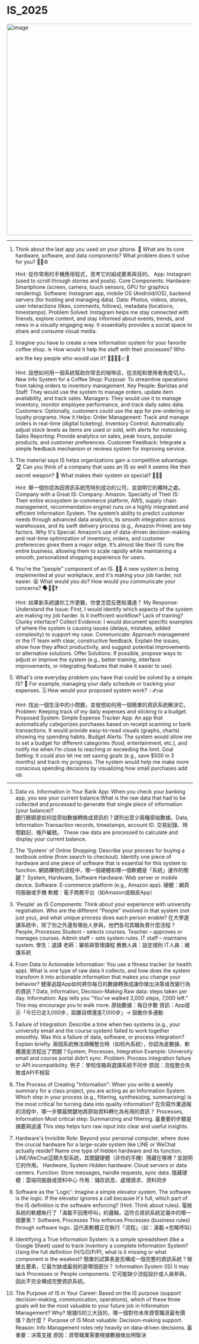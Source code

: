 # IS_2025
<img width="1000" height="571" alt="image" src="https://github.com/user-attachments/assets/1e4b3af5-a383-4f16-8baf-2cd075448225" />

***

1. Think about the last app you used on your phone. 📱 What are its core hardware, software, and data components? What problem does it solve for you? 🤔💡⚙️
    
    Hint: 從你常用的手機應用程式，思考它的組成要素與目的。
         App: Instagram (used to scroll through stories and posts).
         Core Components:
         Hardware: Smartphone (screen, camera, touch sensors, GPU for graphics rendering).
         Software: Instagram app, mobile OS (Android/iOS), backend servers (for hosting and managing data).
         Data: Photos, videos, stories, user interactions (likes, comments, follows), metadata (locations, timestamps).
         Problem Solved: Instagram helps me stay connected with friends, explore content, and stay informed about events, trends, and news in a visually engaging way. It essentially provides a social space to share and consume visual media.
    
2. Imagine you have to create a new information system for your favorite coffee shop. ☕️ How would it help the staff with their processes? Who are the key people who would use it? 👨‍🍳👩‍💻📈🤝
    
    Hint: 設想如何用一個系統幫助你常去的咖啡店，從流程和使用者角度切入。
         New Info System for a Coffee Shop:
         Purpose: To streamline operations from taking orders to inventory management.
         Key People:
         Baristas and Staff: They would use the system to manage orders, update item availability, and track sales.
         Managers: They would use it to manage inventory, monitor employee performance, and track daily sales data.
         Customers: Optionally, customers could use the app for pre-ordering or loyalty programs.
         How it Helps:
         Order Management: Track and manage orders in real-time (digital ticketing).
         Inventory Control: Automatically adjust stock levels as items are used or sold, with alerts for restocking.
         Sales Reporting: Provide analytics on sales, peak hours, popular products, and customer preferences.
         Customer Feedback: Integrate a simple feedback mechanism or reviews system for improving service.

3. The material says IS helps organizations gain a competitive advantage. 🏆 Can you think of a company that uses an IS so well it seems like their secret weapon? 🤫 What makes their system so special? 🚀✨🌟
    
    Hint: 舉一個你認為因資訊系統而特別成功的公司，並說明它的獨特之處。
         Company with a Great IS:
         Company: Amazon.
         Specialty of Their IS: Their entire ecosystem (e-commerce platform, AWS, supply chain management, recommendation engine) runs on a highly integrated and efficient Information System. The system’s ability to predict customer needs through advanced data analytics, its smooth integration across warehouses, and its swift delivery process (e.g., Amazon Prime) are key factors.
         Why It's Special: Amazon’s use of data-driven decision-making and real-time optimization of inventory, orders, and customer preferences gives them a major edge. It’s almost like their IS runs the entire business, allowing them to scale rapidly while maintaining a smooth, personalized shopping experience for users.
   
4. You're the "people" component of an IS. 🙋‍♂️ A new system is being implemented at your workplace, and it's making your job harder, not easier. 😫 What would you do? How would you communicate your concerns? 🗣️📝💬❓
    
    Hint: 如果新系統讓你工作更難，你會怎麼反應和溝通？
         My Response:
         Understand the Issue: First, I would identify which aspects of the system are making my job harder. Is it inefficient workflow? Lack of training? Clunky interface?
         Collect Evidence: I would document specific examples of where the system is causing issues (delays, mistakes, added complexity) to support my case.
         Communicate: Approach management or the IT team with clear, constructive feedback. Explain the issues, show how they affect productivity, and suggest potential improvements or alternative solutions.
         Offer Solutions: If possible, propose ways to adjust or improve the system (e.g., better training, interface improvements, or integrating features that make it easier to use).

5. What's one everyday problem you have that could be solved by a simple IS? 🤔 For example, managing your daily schedule or tracking your expenses. 🗓️ How would your proposed system work? 💡✍️📊
    
    Hint: 找出一個生活中的小問題，並發想如何用一個簡單的資訊系統解決它。
        Problem: Keeping track of my daily expenses and sticking to a budget.
        Proposed System:
        Simple Expense Tracker App: An app that automatically categorizes purchases based on receipt scanning or bank transactions. It would provide easy-to-read visuals (graphs, charts) showing my spending habits.
        Budget Alerts: The system would allow me to set a budget for different categories (food, entertainment, etc.), and notify me when I’m close to reaching or exceeding the limit.
        Goal Setting: It could also let me set saving goals (e.g., save $500 in 3 months) and track my progress. The system would help me make more conscious spending decisions by visualizing how small purchases add up.

***
   
1. Data vs. Information in Your Bank App: When you check your banking app, you see your current balance.What is the raw data that had to be collected and processed to generate that single piece of information (your balance)?	
   銀行餘額是如何從原始數據轉換成資訊的？請列出至少兩種原始數據。Data, Information
   Transaction records, timestamps, account ID.
   交易紀錄、時間戳記、帳戶編號。
   These raw data are processed to calculate and display your current balance.

2. The 'System' of Online Shopping: Describe your process for buying a textbook online (from search to checkout). Identify one piece of hardware and one piece of software that is essential for this system to function.
   網路購物的流程中，哪一個硬體和哪一個軟體是「系統」運作的關鍵？	System, Hardware, Software
   Hardware: Web server or mobile device.
   Software: E-commerce platform (e.g., Amazon app).
   硬體：網頁伺服器或手機
   軟體：電子商務平台（如Amazon或蝦皮App）
3. 'People' as IS Components: Think about your experience with university registration. Who are the different "People" involved in that system (not just you), and what unique process does each person enable?
   在大學選課系統中，除了你之外還有哪些人參與，他們各司其職負責什麼流程？People, Processes
   Student – selects courses.
   Teacher – approves or manages courses.
   Admin staff – sets system rules.
   IT staff – maintains system.
   學生：選課
   老師：審核與管理課程
   教務人員：設定規則
   IT人員：維護系統
4. From Data to Actionable Information: You use a fitness tracker (or health app). What is one type of raw data it collects, and how does the system transform it into actionable information that makes you change your behavior?
   健康追蹤App如何將你每日的數據轉換成讓你做出決策或改變行為的資訊？Data, Information, Decision-Making
   Raw data: steps taken per day.
   Information: App tells you “You’ve walked 3,000 steps, 7,000 left.”
   This may encourage you to walk more.
   原始數據：每日步數
   資訊：App提示「今日已走3,000步，距離目標還差7,000步」→ 鼓勵你多運動
5. Failure of Integration: Describe a time when two systems (e.g., your university email and the course system) failed to work together smoothly. Was this a failure of data, software, or process integration? Explain briefly.
   兩個系統無法順暢整合時（如校內系統），你認為是數據、軟體還是流程出了問題？System, Processes, Integration
   Example: University email and course portal didn’t sync.
   Problem: Process integration failure or API incompatibility.
   例子：學校信箱與選課系統不同步
   原因：流程整合失敗或API不相容
6. The Process of Creating "Information": When you write a weekly summary for a class project, you are acting as an Information System. Which step in your process (e.g., filtering, synthesizing, summarizing) is the most critical for turning data into quality information? 在你寫作業週報的流程中，哪一步驟最關鍵地將原始資料轉化為有用的資訊？	Processes, Information
   Most critical step: Summarizing and filtering.
   最重要的步驟是摘要與過濾
   This step helps turn raw input into clear and useful insights.
7. Hardware's Invisible Role: Beyond your personal computer, where does the crucial hardware for a large-scale system like LINE or WeChat actually reside? Name one type of hidden hardware and its function.
   LINE/WeChat這類大型系統，其關鍵硬體（非你的手機）隱藏在哪裡？並說明它的作用。	Hardware, System
   Hidden hardware: Cloud servers or data centers.
   Function: Store messages, handle requests, sync data.
   隱藏硬體：雲端伺服器或資料中心
   作用：儲存訊息、處理請求、資料同步
8. Software as the 'Logic': Imagine a simple elevator system. The software is the logic. If the elevator ignores a call because it's full, which part of the IS definition is the software enforcing? (Hint: Think about rules).
   電梯系統的軟體執行了「滿載不回應呼叫」的邏輯，這符合資訊系統定義中的哪一個要素？ Software, Processes
   This enforces Processes (business rules) through software logic.
   這代表軟體正在執行「流程」（如：滿載→忽略呼叫）
9. Identifying a True Information System: Is a simple spreadsheet (like a Google Sheet) used to track inventory a complete Information System? Using the full definition (H/S/D/P/P), what is it missing or what component is the weakest?
   簡單的試算表是否構成一個完整的資訊系統？根據五要素，它最欠缺或最弱的是哪個部分？ Information System (IS)
   It may lack Processes or People components.
   它可能缺少流程設計或人員參與，因此不完全構成完整資訊系統。
10. The Purpose of IS in Your Career: Based on the IS purpose (support decision-making, communication, operations), which of these three goals will be the most valuable to your future job in Information Management? Why?
   根據IS的三大目的，哪一個對你未來資管職涯最有價值？為什麼？	Purpose of IS
   Most valuable: Decision-making support.
   Reason: Info Management roles rely heavily on data-driven decisions.
   最重要：決策支援
   原因：資管職業需要根據數據做出明智決






























